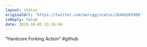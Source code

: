 ```yaml
---
layout: status
originalUrl: 'https://twitter.com/marcgg/status/26466265980'
isReply: false
date: 2010-10-05 15:26:04
---
```


"Hardcore Forking Action" #github
